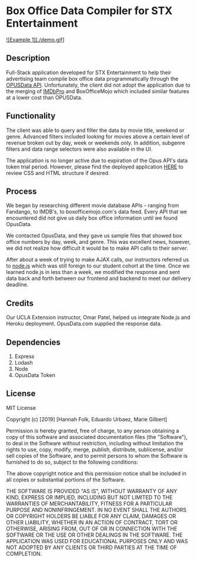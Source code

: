 # Box Office Data Compiler for STX Entertainment

[![Example 1][./demo.gif]](http://stx-box-office.herokuapp.com/)

## Description

Full-Stack application developed for STX Entertainment to help their advertising team compile box office data programmatically through the [OPUSData API](https://www.opusdata.com/). Unfortunately, the client did not adopt the application due to the merging of [IMDbPro](https://pro.imdb.com/signup/index.html?rf=google_brand_us_187248834&ref_google_brand_us_187248834&gclid=Cj0KCQjw-_j1BRDkARIsAJcfmTHsItQNaoOife3lt70a-MADUkm_F-EvpWhLADVXoCp2vexDvBDNPsYaAqnrEALw_wcB) and BoxOfficeMojo which included similar features at a lower cost than OPUSData.

## Functionality

The client was able to query and filter the data by movie title, weekend or genre. Advanced filters included looking for movies above a certain level of revenue broken out by day, week or weekends only. In addition, subgenre filters and data range selectors were also available in the UI. 

The application is no longer active due to expiration of the Opus API's data token trial period. However, please find the deployed application [HERE](http://stx-box-office.herokuapp.com) to review CSS and HTML structure if desired. 

## Process

We began by researching different movie database APIs - ranging from Fandango, to IMDB's, to boxofficemojo.com's data feed. Every API that we encountered did not give us daily box office information until we found OpusData. 

We contacted OpusData, and they gave us sample files that showed box office numbers by day, week, and genre. This was excellent news, however, we did not realize how difficult it would be to make API calls to their server.

After about a week of trying to make AJAX calls, our instructors referred us to [node.js](https://nodejs.org/en/) which was still foreign to our student cohort at the time. Once we learned node.js in less than a week, we modified the response and sent data back and forth between our frontend and backend to meet our delivery deadline. 

## Credits

Our UCLA Extension instructor, Omar Patel, helped us integrate Node.js and Heroku deployment. OpusData.com supplied the response data.

## Dependencies 

1. Express
2. Lodash
3. Node
4. OpusData Token

## License

MIT License

Copyright (c) [2019] [Hannah Folk, Eduardo Urbaez, Marie Gilbert]

Permission is hereby granted, free of charge, to any person obtaining a copy
of this software and associated documentation files (the "Software"), to deal
in the Software without restriction, including without limitation the rights
to use, copy, modify, merge, publish, distribute, sublicense, and/or sell
copies of the Software, and to permit persons to whom the Software is
furnished to do so, subject to the following conditions:

The above copyright notice and this permission notice shall be included in all
copies or substantial portions of the Software.

THE SOFTWARE IS PROVIDED "AS IS", WITHOUT WARRANTY OF ANY KIND, EXPRESS OR IMPLIED, INCLUDING BUT NOT LIMITED TO THE WARRANTIES OF MERCHANTABILITY, FITNESS FOR A PARTICULAR PURPOSE AND NONINFRINGEMENT. IN NO EVENT SHALL THE AUTHORS OR COPYRIGHT HOLDERS BE LIABLE FOR ANY CLAIM, DAMAGES OR OTHER LIABILITY, WHETHER IN AN ACTION OF CONTRACT, TORT OR OTHERWISE, ARISING FROM, OUT OF OR IN CONNECTION WITH THE SOFTWARE OR THE USE OR OTHER DEALINGS IN THE
SOFTWARE. THE APPLICATION WAS USED FOR EDUCATIONAL PURPOSES ONLY AND WAS NOT ADOPTED BY ANY CLIENTS OR THIRD PARTIES AT THE TIME OF COMPLETION. 
